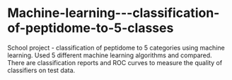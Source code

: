 # Machine-learning---classification-of-peptidome-to-5-classes
School project - classification of peptidome to 5 categories using machine learning. Used 5 different machine learning algorithms and compared. There are classification reports and ROC curves to measure the quality of classifiers on test data.
